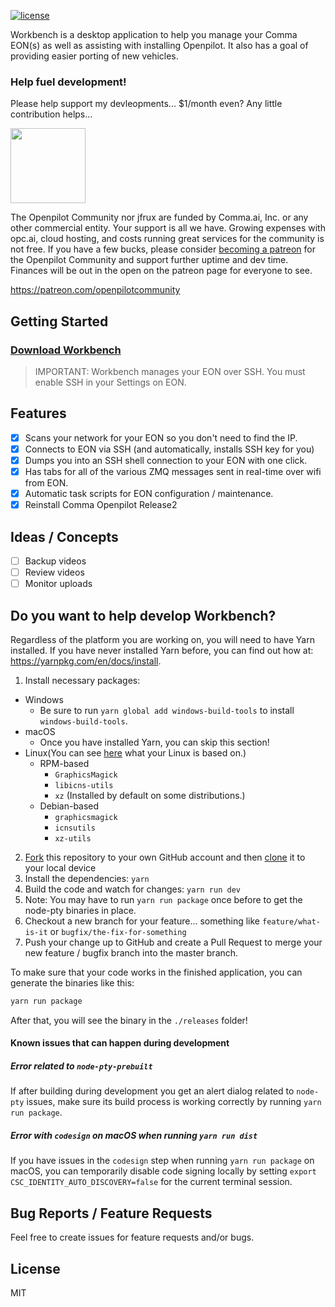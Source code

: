 <!-- ![](https://opc.ai/assets/workbench-readme-splash.png)
[![Travis](https://img.shields.io/travis/openpilot-community/workbench.svg?style=flat-square&label=Travis+CI)](https://travis-ci.org/openpilot-community/workbench)
[![CircleCI](https://img.shields.io/circleci/project/openpilot-community/workbench/desktop.svg?style=flat-square&label=CircleCI)](https://circleci.com/gh/openpilot-community/workbench)
![AppVeyor Build status](https://ci.appveyor.com/api/projects/status/ow6duui01jcsag3l?svg=true)
[![Build status](https://ci.appveyor.com/api/projects/status/ow6duui01jcsag3l?svg=true)](https://ci.appveyor.com/project/jfrux/workbench) -->

[![license](https://img.shields.io/github/license/openpilot-community/workbench.svg)](https://github.com/openpilot-community/workbench/blob/master/LICENSE)


Workbench is a desktop application to help you manage your Comma EON(s) as well as assisting with installing Openpilot.
It also has a goal of providing easier porting of new vehicles.

### Help fuel development!

Please help support my devleopments... 
$1/month even?
Any little contribution helps...

<a href="https://www.patreon.com/bePatron?u=9861134" ><img src="https://c5.patreon.com/external/logo/become_a_patron_button.png" width="120" /></a>

The Openpilot Community nor jfrux are funded by Comma.ai, Inc. or any other commercial entity.
Your support is all we have.  Growing expenses with opc.ai, cloud hosting, and costs running great services for the community is not free.
If you have a few bucks, please consider [becoming a patreon](https://patreon.com/openpilotcommunity) for the Openpilot Community and support further uptime and dev time.  Finances will be out in the open on the patreon page for everyone to see.

https://patreon.com/openpilotcommunity

## Getting Started

### [Download Workbench](https://opc.ai/workbench)

> IMPORTANT: Workbench manages your EON over SSH.  You must enable SSH in your Settings on EON.

## Features

- [x] Scans your network for your EON so you don't need to find the IP.
- [x] Connects to EON via SSH (and automatically, installs SSH key for you)
- [x] Dumps you into an SSH shell connection to your EON with one click.
- [x] Has tabs for all of the various ZMQ messages sent in real-time over wifi from EON.
- [x] Automatic task scripts for EON configuration / maintenance.
- [x] Reinstall Comma Openpilot Release2

## Ideas / Concepts

- [ ] Backup videos
- [ ] Review videos
- [ ] Monitor uploads

## Do you want to help develop Workbench?

Regardless of the platform you are working on, you will need to have Yarn installed. If you have never installed Yarn before, you can find out how at: https://yarnpkg.com/en/docs/install.

1. Install necessary packages:
  * Windows
    - Be sure to run  `yarn global add windows-build-tools` to install `windows-build-tools`.
  * macOS
    - Once you have installed Yarn, you can skip this section!
  * Linux(You can see [here](https://en.wikipedia.org/wiki/List_of_Linux_distributions) what your Linux is based on.)
    - RPM-based
        + `GraphicsMagick`
        + `libicns-utils`
        + `xz` (Installed by default on some distributions.)
    - Debian-based
        + `graphicsmagick`
        + `icnsutils`
        + `xz-utils`
2. [Fork](https://help.github.com/articles/fork-a-repo/) this repository to your own GitHub account and then [clone](https://help.github.com/articles/cloning-a-repository/) it to your local device
3. Install the dependencies: `yarn`
4. Build the code and watch for changes: `yarn run dev`
5. Note: You may have to run `yarn run package` once before to get the node-pty binaries in place.
6. Checkout a new branch for your feature... something like `feature/what-is-it` or `bugfix/the-fix-for-something`
7. Push your change up to GitHub and create a Pull Request to merge your new feature / bugfix branch into the master branch.

To make sure that your code works in the finished application, you can generate the binaries like this:

```bash
yarn run package
```

After that, you will see the binary in the `./releases` folder!

#### Known issues that can happen during development

##### Error related to `node-pty-prebuilt`

If after building during development you get an alert dialog related to `node-pty` issues,
make sure its build process is working correctly by running `yarn run package`.

##### Error with `codesign` on macOS when running `yarn run dist`

If you have issues in the `codesign` step when running `yarn run package` on macOS, you can temporarily disable code signing locally by setting
`export CSC_IDENTITY_AUTO_DISCOVERY=false` for the current terminal session.

## Bug Reports / Feature Requests

Feel free to create issues for feature requests and/or bugs.

## License
MIT
